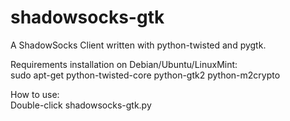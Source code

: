 shadowsocks-gtk
===============

A ShadowSocks Client written with python-twisted and pygtk.

Requirements installation on Debian/Ubuntu/LinuxMint:  
sudo apt-get python-twisted-core python-gtk2 python-m2crypto

How to use:  
Double-click shadowsocks-gtk.py
